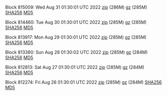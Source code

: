 Block 815009: Wed Aug 31 01:30:01 UTC 2022 [zip](https://files.01coin.io/mainnet/2022-08-31/bootstrap.dat.zip) (286M) [gz](https://files.01coin.io/mainnet/2022-08-31/bootstrap.dat.tar.gz) (285M) [SHA256](https://files.01coin.io/mainnet/2022-08-31/sha256.txt) [MD5](https://files.01coin.io/mainnet/2022-08-31/md5.txt)

Block 814460: Tue Aug 30 01:30:01 UTC 2022 [zip](https://files.01coin.io/mainnet/2022-08-30/bootstrap.dat.zip) (285M) [gz](https://files.01coin.io/mainnet/2022-08-30/bootstrap.dat.tar.gz) (285M) [SHA256](https://files.01coin.io/mainnet/2022-08-30/sha256.txt) [MD5](https://files.01coin.io/mainnet/2022-08-30/md5.txt)

Block 813917: Mon Aug 29 01:30:01 UTC 2022 [zip](https://files.01coin.io/mainnet/2022-08-29/bootstrap.dat.zip) (285M) [gz](https://files.01coin.io/mainnet/2022-08-29/bootstrap.dat.tar.gz) (285M) [SHA256](https://files.01coin.io/mainnet/2022-08-29/sha256.txt) [MD5](https://files.01coin.io/mainnet/2022-08-29/md5.txt)

Block 813360: Sun Aug 28 01:30:02 UTC 2022 [zip](https://files.01coin.io/mainnet/2022-08-28/bootstrap.dat.zip) (285M) [gz](https://files.01coin.io/mainnet/2022-08-28/bootstrap.dat.tar.gz) (284M) [SHA256](https://files.01coin.io/mainnet/2022-08-28/sha256.txt) [MD5](https://files.01coin.io/mainnet/2022-08-28/md5.txt)

Block 812813: Sat Aug 27 01:30:01 UTC 2022 [zip](https://files.01coin.io/mainnet/2022-08-27/bootstrap.dat.zip) (285M) [gz](https://files.01coin.io/mainnet/2022-08-27/bootstrap.dat.tar.gz) (284M) [SHA256](https://files.01coin.io/mainnet/2022-08-27/sha256.txt) [MD5](https://files.01coin.io/mainnet/2022-08-27/md5.txt)

Block 812274: Fri Aug 26 01:30:01 UTC 2022 [zip](https://files.01coin.io/mainnet/2022-08-26/bootstrap.dat.zip) (285M) [gz](https://files.01coin.io/mainnet/2022-08-26/bootstrap.dat.tar.gz) (284M) [SHA256](https://files.01coin.io/mainnet/2022-08-26/sha256.txt) [MD5](https://files.01coin.io/mainnet/2022-08-26/md5.txt)
